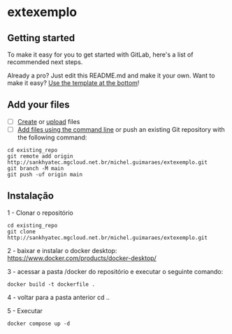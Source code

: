 # extexemplo



## Getting started

To make it easy for you to get started with GitLab, here's a list of recommended next steps.

Already a pro? Just edit this README.md and make it your own. Want to make it easy? [Use the template at the bottom](#editing-this-readme)!

## Add your files

- [ ] [Create](https://docs.gitlab.com/ee/user/project/repository/web_editor.html#create-a-file) or [upload](https://docs.gitlab.com/ee/user/project/repository/web_editor.html#upload-a-file) files
- [ ] [Add files using the command line](https://docs.gitlab.com/ee/gitlab-basics/add-file.html#add-a-file-using-the-command-line) or push an existing Git repository with the following command:

```
cd existing_repo
git remote add origin http://sankhyatec.mgcloud.net.br/michel.guimaraes/extexemplo.git
git branch -M main
git push -uf origin main
```
## Instalação

1 - Clonar o repositório

```
cd existing_repo
git clone http://sankhyatec.mgcloud.net.br/michel.guimaraes/extexemplo.git
```

2 -  baixar e instalar o docker desktop: https://www.docker.com/products/docker-desktop/


3 - acessar a pasta /docker do repositório e executar o seguinte comando:
```
docker build -t dockerfile .
```

4 - voltar para a pasta anterior
cd ..

5 - Executar
```
docker compose up -d
```
